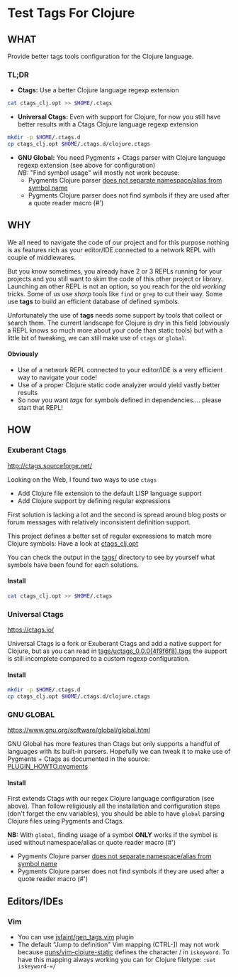 # Test Tags For Clojure

## WHAT

Provide better tags tools configuration for the Clojure language.

### TL;DR

- **Ctags:** Use a better Clojure language regexp extension
```bash
cat ctags_clj.opt >> $HOME/.ctags
```

- **Universal Ctags:** Even with support for Clojure, for now you still have better
results with a Ctags Clojure language regexp extension
```bash
mkdir -p $HOME/.ctags.d
cp ctags_clj.opt $HOME/.ctags.d/clojure.ctags
```

- **GNU Global:** You need Pygments + Ctags parser with Clojure language
regexp extension (see above for configuration)  
*NB:* "Find symbol usage" will mostly not work because:
  - Pygments Clojure parser
  [does not separate namespace/alias from symbol name](https://bitbucket.org/birkenfeld/pygments-main/src/7941677dc77d4f2bf0bbd6140ade85a9454b8b80/pygments/lexers/jvm.py?at=default&fileviewer=file-view-default#jvm.py-802)
  - Pygments Clojure parser does not find symbols if they are used after
  a quote reader macro (#')

## WHY

We all need to navigate the code of our project and for this purpose nothing
is as features rich as your editor/IDE connected to a network REPL with
couple of middlewares.

But you know sometimes, you already have 2 or 3 REPLs running for your projects
and you still want to skim the code of this other project or library.
Launching an other REPL is not an option, so you reach for the old *working*
tricks. Some of us use *sharp* tools like `find` or `grep` to cut their way.
Some use **tags** to build an efficient database of defined symbols.

Unfortunately the use of **tags** needs some support by tools that collect or
search them. The current landscape for Clojure is dry in this field (obviously
a REPL knows so much more about your code than static tools) but with a little
bit of tweaking, we can still make use of `ctags` or `global`.

#### Obviously

- Use of a network REPL connected to your editor/IDE is a very efficient way to
navigate your code!
- Use of a proper Clojure static code analyzer would yield vastly better
results
- So now you want *tags* for symbols defined in dependencies....
please start that REPL!

## HOW

### Exuberant Ctags

http://ctags.sourceforge.net/

Looking on the Web, I found two ways to use `ctags`
- Add Clojure file extension to the default LISP language support
- Add Clojure support by defining regular expressions

First solution is lacking a lot and the second is spread around blog posts or
forum messages with relatively inconsistent definition support.

This project defines a better set of regular expressions to match more
Clojure symbols: Have a look at [ctags_clj.opt](etc/ctags_clj.opt)

You can check the output in the [tags/](tags/) directory to see by yourself
what symbols have been found for each solutions.

#### Install

```bash
cat ctags_clj.opt >> $HOME/.ctags
```

### Universal Ctags

https://ctags.io/

Universal Ctags is a fork or Exuberant Ctags and add a native support for
Clojure, but as you can read in
[tags/uctags_0.0.0(4f9f6f8).tags](tags/uctags_0.0.0(4f9f6f8).tags) the
support is still incomplete compared to a custom regexp configuration.

#### Install

```bash
mkdir -p $HOME/.ctags.d
cp ctags_clj.opt $HOME/.ctags.d/clojure.ctags
```

### GNU GLOBAL

https://www.gnu.org/software/global/global.html

GNU Global has more features than Ctags but only supports a handful of
languages with its built-in parsers. Hopefully we can tweak it to make use of
Pygments + Ctags as documented in the source:
[PLUGIN_HOWTO.pygments](http://cvs.savannah.gnu.org/viewvc/global/global/plugin-factory/PLUGIN_HOWTO.pygments?revision=1.6&view=markup)

#### Install

First extends Ctags with our regex Clojure language configuration (see above).
Than follow religiously all the installation and configuration steps
(don't forget the env variables), you should be able to have `global` parsing
Clojure files using Pygments and Ctags.

**NB:** With `global`, finding usage of a symbol **ONLY** works if the symbol
is used without namespace/alias or quote reader macro (#')

- Pygments Clojure parser
[does not separate namespace/alias from symbol name](https://bitbucket.org/birkenfeld/pygments-main/src/7941677dc77d4f2bf0bbd6140ade85a9454b8b80/pygments/lexers/jvm.py?at=default&fileviewer=file-view-default#jvm.py-802)
- Pygments Clojure parser does not find symbols if they are used after
a quote reader macro (#')

## Editors/IDEs

### Vim

- You can use [jsfaint/gen_tags.vim](https://github.com/jsfaint/gen_tags.vim) plugin
- The default "Jump to definition" Vim mapping (CTRL-\]) may not work because
[guns/vim-clojure-static](https://github.com/guns/vim-clojure-static/blob/fae5710a0b79555fe3296145be4f85148266771a/ftplugin/clojure.vim#L20)
defines the character / in `iskeyword`.
To have this mapping always working you can for Clojure filetype:
`:set iskeyword-=/`
